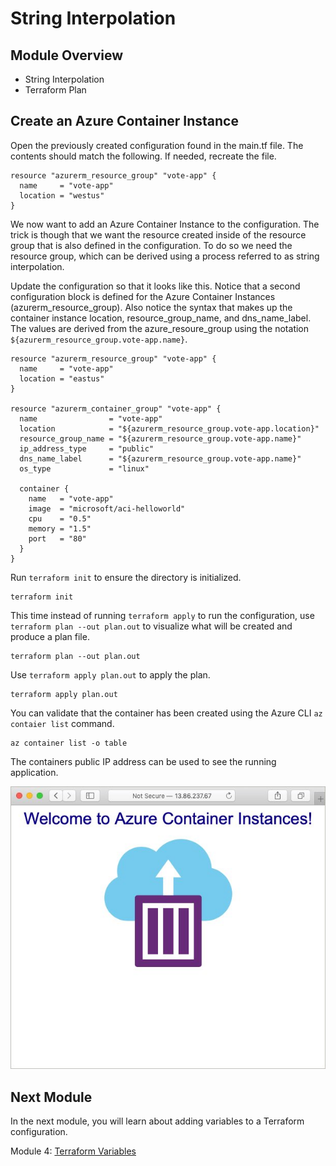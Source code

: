 # String Interpolation

## Module Overview

- String Interpolation
- Terraform Plan

## Create an Azure Container Instance

Open the previously created configuration found in the main.tf file. The contents should match the following. If needed, recreate the file.

```
resource "azurerm_resource_group" "vote-app" {
  name     = "vote-app"
  location = "westus"
}
```

We now want to add an Azure Container Instance to the configuration. The trick is though that we want the resource created inside of the resource group that is also defined in the configuration. To do so we need the resource group, which can be derived using a process referred to as string interpolation.

Update the configuration so that it looks like this. Notice that a second configuration block is defined for the Azure Container Instances (azurerm_resource_group). Also notice the syntax that makes up the container instance location, resource_group_name, and dns_name_label. The values are derived from the azure_resoure_group using the notation `${azurerm_resource_group.vote-app.name}`.

```
resource "azurerm_resource_group" "vote-app" {
  name     = "vote-app"
  location = "eastus"
}

resource "azurerm_container_group" "vote-app" {
  name                = "vote-app"
  location            = "${azurerm_resource_group.vote-app.location}"
  resource_group_name = "${azurerm_resource_group.vote-app.name}"
  ip_address_type     = "public"
  dns_name_label      = "${azurerm_resource_group.vote-app.name}"
  os_type             = "linux"

  container {
    name   = "vote-app"
    image  = "microsoft/aci-helloworld"
    cpu    = "0.5"
    memory = "1.5"
    port   = "80"
  }
}
```

Run `terraform init` to ensure the directory is initialized.

```
terraform init
```

This time instead of running `terraform apply` to run the configuration, use `terraform plan --out plan.out` to visualize what will be created and produce a plan file.

```
terraform plan --out plan.out
```

Use `terraform apply plan.out` to apply the plan.

```
terraform apply plan.out
```

You can validate that the container has been created using the Azure CLI `az contaier list` command.

```
az container list -o table
```

The containers public IP address can be used to see the running application.

![](../images/aci-hello-world.jpg)

## Next Module

In the next module, you will learn about adding variables to a Terraform configuration.

Module 4: [Terraform Variables](../4-terraform-variables)